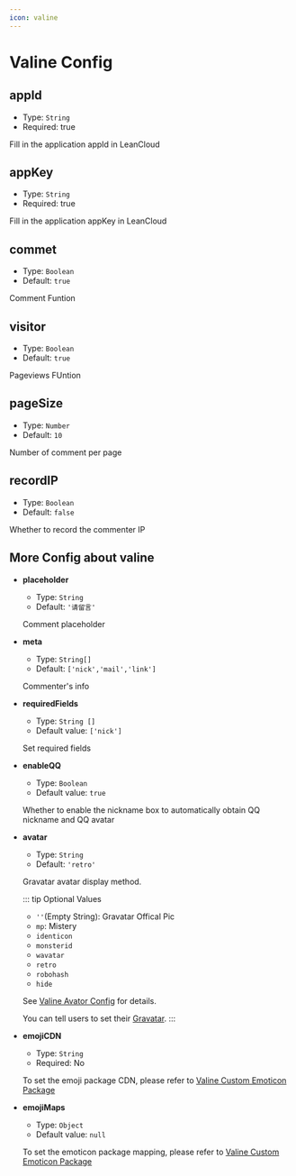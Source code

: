 ```yaml
---
icon: valine
---
```


# Valine Config

## appId

- Type: `String`
- Required: true

Fill in the application appId in LeanCloud

## appKey

- Type: `String`
- Required: true

Fill in the application appKey in LeanCloud

## commet

- Type: `Boolean`
- Default: `true`

Comment Funtion

## visitor

- Type: `Boolean`
- Default: `true`

Pageviews FUntion

## pageSize

- Type: `Number`
- Default: `10`

Number of comment per page

## recordIP

- Type: `Boolean`
- Default: `false`

Whether to record the commenter IP

## More Config about valine

- **placeholder**

  - Type: `String`
  - Default: `'请留言'`

  Comment placeholder

- **meta**

  - Type: `String[]`
  - Default: `['nick','mail','link']`

  Commenter's info

- **requiredFields**

  - Type: `String []`
  - Default value: `['nick']`

  Set required fields

- **enableQQ**

  - Type: `Boolean`
  - Default value: `true`

  Whether to enable the nickname box to automatically obtain QQ nickname and QQ avatar

- **avatar**

  - Type: `String`
  - Default: `'retro'`

  Gravatar avatar display method.

  ::: tip Optional Values

  - `''`(Empty String): Gravatar Offical Pic
  - `mp`: Mistery
  - `identicon`
  - `monsterid`
  - `wavatar`
  - `retro`
  - `robohash`
  - `hide`

  See [Valine Avator Config](https://valine.js.org/avatar.html) for details.

  You can tell users to set their [Gravatar](http://cn.gravatar.com/).
  :::

- **emojiCDN**

  - Type: `String`
  - Required: No

  To set the emoji package CDN, please refer to [Valine Custom Emoticon Package](https://valine.js.org/emoji.html)

- **emojiMaps**

  - Type: `Object`
  - Default value: `null`

  To set the emoticon package mapping, please refer to [Valine Custom Emoticon Package](https://valine.js.org/emoji.html)
